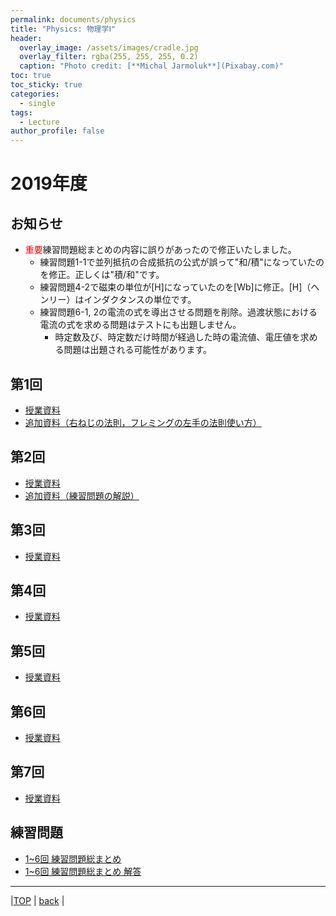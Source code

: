 ```yaml
---
permalink: documents/physics
title: "Physics: 物理学Ⅰ"
header:
  overlay_image: /assets/images/cradle.jpg
  overlay_filter: rgba(255, 255, 255, 0.2)
  caption: "Photo credit: [**Michal Jarmoluk**](Pixabay.com)"
toc: true
toc_sticky: true
categories:
  - single
tags:
  - Lecture
author_profile: false
---
```

# 2019年度

## お知らせ  
- <font color="Red">重要</font>練習問題総まとめの内容に誤りがあったので修正いたしました。  
  - 練習問題1-1で並列抵抗の合成抵抗の公式が誤って"和/積"になっていたのを修正。正しくは"積/和"です。 
  - 練習問題4-2で磁束の単位が[H]になっていたのを[Wb]に修正。[H]（ヘンリー）はインダクタンスの単位です。  
  - 練習問題6-1, 2の電流の式を導出させる問題を削除。過渡状態における電流の式を求める問題はテストにも出題しません。
    - 時定数及び、時定数だけ時間が経過した時の電流値、電圧値を求める問題は出題される可能性があります。

## 第1回  
* [授業資料](attached/physic2019lecture1.pdf)  
* [追加資料（右ねじの法則，フレミングの左手の法則使い方）](attached/physic2019lecture1_appendix.pdf)  
  
## 第2回  
* [授業資料](attached/physic2019lecture2.pdf)  
* [追加資料（練習問題の解説）](attached/physic2019lecture2_appendix.pdf)  
  
## 第3回  
* [授業資料](attached/physic2019lecture3.pdf)  
  
## 第4回  
* [授業資料](attached/physic2019lecture4.pdf)  
  
## 第5回  
* [授業資料](attached/physic2019lecture5.pdf)  
  
## 第6回  
* [授業資料](attached/physic2019lecture6.pdf)  
  
## 第7回  
* [授業資料](attached/physic2019lecture7.pdf)  
  
## 練習問題  
* [1~6回 練習問題総まとめ](attached/exercises.pdf)  
* [1~6回 練習問題総まとめ 解答](attached/answer.pdf)  
  
---
  
|[TOP](/) | <a href="javascript:history.back()">back</a> |
